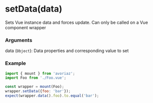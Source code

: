 # setData(data)

Sets Vue instance data and forces update. Can only be called on a Vue component wrapper

### Arguments

data (`Object`): Data properties and corresponding value to set

### Example

```js
import { mount } from 'avoriaz';
import Foo from './Foo.vue';

const wrapper = mount(Foo);
wrapper.setData({foo: 'bar'});
expect(wrapper.data().foo).to.equal('bar');
```
